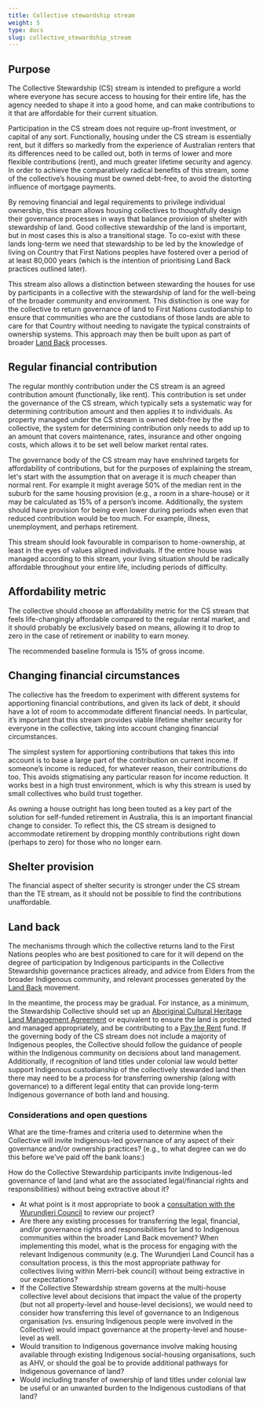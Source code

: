 ```yaml
---
title: Collective stewardship stream
weight: 5
type: docs
slug: collective_stewardship_stream
---
```


## Purpose

The Collective Stewardship (CS) stream is intended to prefigure a world where everyone has secure access to housing for their entire life, has the agency needed to shape it into a good home, and can make contributions to it that are affordable for their current situation. 

Participation in the CS stream does not require up-front investment, or capital of any sort. Functionally, housing under the CS stream is essentially rent, but it differs so markedly from the experience of Australian renters that its differences need to be called out, both in terms of lower and more flexible contributions (rent), and much greater lifetime security and agency. In order to achieve the comparatively radical benefits of this stream, some of the collective’s housing must be owned debt-free, to avoid the distorting influence of mortgage payments.

By removing financial and legal requirements to privilege individual ownership, this stream allows housing collectives to thoughtfully design their governance processes in ways that balance provision of shelter with stewardship of land. Good collective stewardship of the land is important, but in most cases this is also a transitional stage. To co-exist with these lands long-term we need that stewardship to be led by the knowledge of living on Country that First Nations peoples have fostered over a period of at least 80,000 years (which is the intention of prioritising Land Back practices outlined later). 

This stream also allows a distinction between stewarding the houses for use by participants in a collective with the stewardship of land for the well-being of the broader community and environment. This distinction is one way for the collective to return governance of land to First Nations custodianship to ensure that communities who are the custodians of those lands are able to care for that Country without needing to navigate the typical constraints of ownership systems. This approach may then be built upon as part of broader [Land Back](https://www.commonground.org.au/article/land-back) processes.

## Regular financial contribution

The regular monthly contribution under the CS stream is an agreed contribution amount (functionally, like rent). This contribution is set under the governance of the CS stream, which typically sets a systematic way for determining contribution amount and then applies it to individuals. As property managed under the CS stream is owned debt-free by the collective, the system for determining contribution only needs to add up to an amount that covers maintenance, rates, insurance and other ongoing costs, which allows it to be set well below market rental rates.

The governance body of the CS stream may have enshrined targets for affordability of contributions, but for the purposes of explaining the stream, let's start with the assumption that on average it is *much* cheaper than normal rent. For example it might average 50% of the median rent in the suburb for the same housing provision (e.g., a room in a share-house) or it may be calculated as 15% of a person’s income. Additionally, the system should have provision for being even lower during periods when even that reduced contribution would be too much. For example, illness, unemployment, and perhaps retirement. 

This stream should look favourable in comparison to home-ownership, at least in the eyes of values aligned individuals. If the entire house was managed according to this stream, your living situation should be radically affordable throughout your entire life, including periods of difficulty. 

## Affordability metric

The collective should choose an affordability metric for the CS stream that feels life-changingly affordable compared to the regular rental market, and it should probably be exclusively based on means, allowing it to drop to zero in the case of retirement or inability to earn money.

The recommended baseline formula is 15% of gross income.

## Changing financial circumstances

The collective has the freedom to experiment with different systems for apportioning financial contributions, and given its lack of debt, it should have a lot of room to accommodate different financial needs. In particular, it’s important that this stream provides viable lifetime shelter security for everyone in the collective, taking into account changing financial circumstances. 

The simplest system for apportioning contributions that takes this into account is to base a large part of the contribution on current income. If someone’s income is reduced, for whatever reason, their contributions do too. This avoids stigmatising any particular reason for income reduction. It works best in a high trust environment, which is why this stream is used by small collectives who build trust together.

As owning a house outright has long been touted as a key part of the solution for self-funded retirement in Australia, this is an important financial change to consider. To reflect this, the CS stream is designed to accommodate retirement by dropping monthly contributions right down (perhaps to zero) for those who no longer earn. 

## Shelter provision

The financial aspect of shelter security is stronger under the CS stream than the TE stream, as it should not be possible to find the contributions unaffordable.

## Land back  

The mechanisms through which the collective returns land to the First Nations peoples who are best positioned to care for it will depend on the degree of participation by Indigenous participants in the Collective Stewardship governance practices already, and advice from Elders from the broader Indigenous community, and relevant processes generated by the [Land Back](https://www.commonground.org.au/article/land-back) movement. 

In the meantime, the process may be gradual. For instance, as a minimum, the Stewardship Collective should set up an [Aboriginal Cultural Heritage Land Management Agreement](https://www.firstpeoplesrelations.vic.gov.au/aboriginal-cultural-heritage-land-management-agreements) or equivalent to ensure the land is protected and managed appropriately, and be contributing to a [Pay the Rent](https://paytherent.net.au/practicalities/) fund. If the governing body of the CS stream does not include a majority of Indigenous peoples, the Collective should follow the guidance of people within the Indigenous community on decisions about land management. Additionally, if recognition of land titles under colonial law would better support Indigenous custodianship of the collectively stewarded land then there may need to be a process for transferring ownership (along with governance) to a different legal entity that can provide long-term Indigenous governance of both land and housing.

### Considerations and open questions 
 
 What are the time-frames and criteria used to determine when the Collective will invite Indigenous-led governance of any aspect of their governance and/or ownership practices? (e.g., to what degree can we do this before we’ve paid off the bank loans:)
 
 How do the Collective Stewardship participants invite Indigenous-led governance of land (and what are the associated legal/financial rights and responsibilities) without being extractive about it?
  * At what point is it most appropriate to book a [consultation with the Wurundjeri Council](https://www.wurundjeri.com.au/services/cultural-consultations/) to review our project?
  * Are there any existing processes for transferring the legal, financial, and/or governance rights and responsibilities for land to Indigenous communities within the broader Land Back movement? 
  When implementing this model, what is the process for engaging with the relevant Indigenous community (e.g. The Wurundjeri Land Council has a consultation process, is this the most appropriate pathway for collectives living within Merri-bek council) without being extractive in our expectations?
  * If the Collective Stewardship stream governs at the multi-house collective level about decisions that impact the value of the property (but not all property-level and house-level decisions), we would need to consider how transferring this level of governance to an Indigenous organisation (vs. ensuring Indigenous people were involved in the Collective) would impact governance at the property-level and house-level as well.   
  * Would transition to Indigenous governance involve making housing available through existing Indigenous social-housing organisations, such as AHV, or should the goal be to provide additional pathways for Indigenous governance of land? 
  * Would including transfer of ownership of land titles under colonial law be useful or an unwanted burden to the Indigenous custodians of that land?


